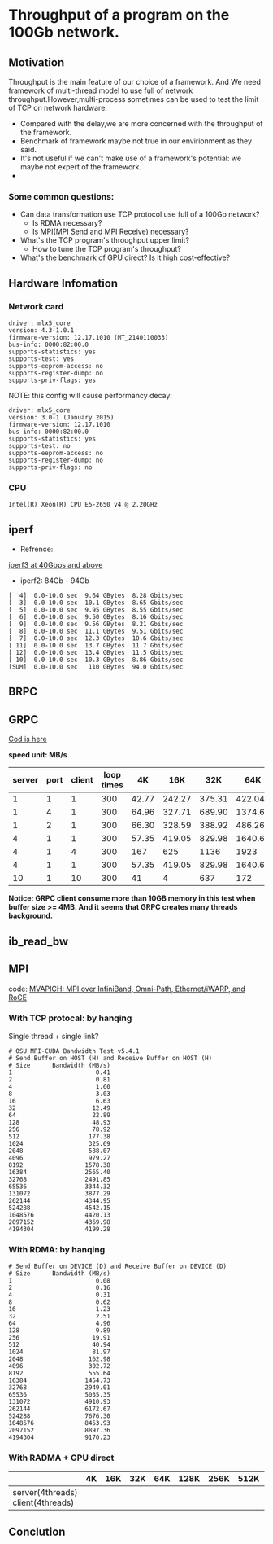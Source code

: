 # Throughput of a program on the 100Gb network.
## Motivation
Throughput is the main feature of our choice of a framework. And We need framework of multi-thread model to use full of network throughput.However,multi-process sometimes can be used to test the limit of TCP on network hardware.
 
   - Compared with the delay,we are more concerned with the throughput of the framework.   
   - Benchmark of framework maybe not true in our envirionment as they said.
   - It's not useful if we can't make use of a framework's potential: we maybe not expert of the framework.
   -  

### Some common questions:
- Can data transformation use TCP protocol use full of a 100Gb network?
    - Is RDMA necessary?
    - Is MPI(MPI Send and MPI Receive) necessary?
- What's the TCP program's throughput upper limit?
    - How to tune the TCP program's throughput?
- What's the benchmark of GPU direct? Is it high cost-effective?

## Hardware Infomation
### Network card
```
driver: mlx5_core
version: 4.3-1.0.1
firmware-version: 12.17.1010 (MT_2140110033)
bus-info: 0000:82:00.0
supports-statistics: yes
supports-test: yes
supports-eeprom-access: no
supports-register-dump: no
supports-priv-flags: yes
```

NOTE: this config will cause performancy decay:

```
driver: mlx5_core
version: 3.0-1 (January 2015)
firmware-version: 12.17.1010
bus-info: 0000:82:00.0
supports-statistics: yes
supports-test: no
supports-eeprom-access: no
supports-register-dump: no
supports-priv-flags: no
```

### CPU 

```
Intel(R) Xeon(R) CPU E5-2650 v4 @ 2.20GHz
```


## iperf
- Refrence: 

[iperf3 at 40Gbps and above](https://fasterdata.es.net/performance-testing/network-troubleshooting-tools/iperf/multi-stream-iperf3/)

- iperf2: 84Gb - 94Gb
 
```
[  4]  0.0-10.0 sec  9.64 GBytes  8.28 Gbits/sec
[  3]  0.0-10.0 sec  10.1 GBytes  8.65 Gbits/sec
[  5]  0.0-10.0 sec  9.95 GBytes  8.55 Gbits/sec
[  6]  0.0-10.0 sec  9.50 GBytes  8.16 Gbits/sec
[  9]  0.0-10.0 sec  9.56 GBytes  8.21 Gbits/sec
[  8]  0.0-10.0 sec  11.1 GBytes  9.51 Gbits/sec
[  7]  0.0-10.0 sec  12.3 GBytes  10.6 Gbits/sec
[ 11]  0.0-10.0 sec  13.7 GBytes  11.7 Gbits/sec
[ 12]  0.0-10.0 sec  13.4 GBytes  11.5 Gbits/sec
[ 10]  0.0-10.0 sec  10.3 GBytes  8.86 Gbits/sec
[SUM]  0.0-10.0 sec   110 GBytes  94.0 Gbits/sec
```

## BRPC

## GRPC 
[Cod is here](https://github.com/gongweibao/tests/tree/develop/grpc_test)

**speed unit: MB/s**
<table>
<thead>
<tr>
<th>server</th>
<th>port</th>
<th>client</th>
<th>loop times</th>
<th>4K</th>
<th>16K</th>
<th>32K</th>
<th>64K</th>
<th>128K</th>
<th>256K</th>
<th>512K</th>
<th>1M</th>
<th>2M</th>
<th>4M</th>
<th>8M</th>
</tr>
</thead>
<tbody>
<tr>
<td>1</td>
<td>1</td>
<td>1</td>
<td>300</td>
<td>42.77</td>
<td>242.27</td>
<td>375.31</td>
<td>422.04</td>
<td>460.51</td>
<td>723.10</td>
<td>1121.15</td>
<td>724.99</td>
<td>1272.53</td>
<td>--</td>
<td>--</td>
</tr>
<tr>
<td>1</td>
<td>4</td>
<td>1</td>
<td>300</td>
<td>64.96</td>
<td>327.71</td>
<td>689.90</td>
<td>1374.64</td>
<td>2162.38</td>
<td>1585.05</td>
<td>3299.54</td>
<td>2413.42</td>
<td>3053.73</td>
<td>--</td>
<td>--</td>
</tr>
<tr>
<td>1</td>
<td>2</td>
<td>1</td>
<td>300</td>
<td>66.30</td>
<td>328.59</td>
<td>388.92</td>
<td>486.26</td>
<td>1510.74</td>
<td>1527.20</td>
<td>1807.75</td>
<td>1986.17</td>
<td>1793.20</td>
<td>--</td>
<td>--</td>
</tr>
<tr>
<td>4</td>
<td>1</td>
<td>1</td>
<td>300</td>
<td>57.35</td>
<td>419.05</td>
<td>829.98</td>
<td>1640.64</td>
<td>1842.19</td>
<td>2322.42</td>
<td>2505.90</td>
<td>2747.26</td>
<td>2826.74</td>
<td>--</td>
<td>--</td>
</tr>
<tr>
<td>4</td>
<td>1</td>
<td>4</td>
<td>300</td>
<td>167</td>
<td>625</td>
<td>1136</td>
<td>1923</td>
<td>2586</td>
<td>3296</td>
<td>3614</td>
<td>3973</td>
<td>3864</td>
<td>--</td>
<td>--</td>
</tr>
<tr>
<td>4</td>
<td>1</td>
<td>1</td>
<td>300</td>
<td>57.35</td>
<td>419.05</td>
<td>829.98</td>
<td>1640.64</td>
<td>1842.19</td>
<td>2322.42</td>
<td>2505.90</td>
<td>2747.26</td>
<td>2826.74</td>
<td>--</td>
<td>--</td>
</tr>
<tr>
<td>10</td>
<td>1</td>
<td>10</td>
<td>300</td>
<td>41</td>
<td>4</td>
<td>637</td>
<td>172</td>
<td>1000</td>
<td>3024</td>
<td>3937</td>
<td>3768</td>
<td>4095</td>
<td>--</td>
<td>--</td>
</tr>
</tbody>
</table>

**Notice: GRPC client consume more than 10GB memory in this test when buffer size >= 4MB. And it seems that GRPC creates many threads background.**


## ib\_read\_bw
## MPI 

code: [MVAPICH: MPI over InfiniBand, Omni-Path, Ethernet/iWARP, and RoCE](http://mvapich.cse.ohio-state.edu/benchmarks/)

### With TCP protocal: by hanqing

Single thread + single link?

```
# OSU MPI-CUDA Bandwidth Test v5.4.1
# Send Buffer on HOST (H) and Receive Buffer on HOST (H)
# Size      Bandwidth (MB/s)
1                       0.41
2                       0.81
4                       1.60
8                       3.03
16                      6.63
32                     12.49
64                     22.89
128                    48.93
256                    78.92
512                   177.38
1024                  325.69
2048                  588.07
4096                  979.27
8192                 1578.38
16384                2565.40
32768                2491.85
65536                3344.32
131072               3877.29
262144               4344.95
524288               4542.15
1048576              4420.13
2097152              4369.98
4194304              4199.28
```

### With RDMA: by hanqing


```
# Send Buffer on DEVICE (D) and Receive Buffer on DEVICE (D)
# Size      Bandwidth (MB/s)
1                       0.08
2                       0.16
4                       0.31
8                       0.62
16                      1.23
32                      2.51
64                      4.96
128                     9.89
256                    19.91
512                    40.94
1024                   81.97
2048                  162.98
4096                  302.72
8192                  555.64
16384                1454.73
32768                2949.01
65536                5035.35
131072               4910.93
262144               6172.67
524288               7676.30
1048576              8453.93
2097152              8897.36
4194304              9170.23
```

### With RADMA + GPU direct
<table>
<thead>
<tr>
<th></th>
<th>4K</th>
<th>16K</th>
<th>32K</th>
<th>64K</th>
<th>128K</th>
<th>256K</th>
<th>512K</th>
<th>1M</th>
<th>2M</th>
<th>4M</th>
<th>8M</th>
</tr>
</thead>
<tbody>
<tr>
<td>server(4threads)<br>client(4threads)</td>
<td>  </td>
<td>  </td>
<td>  </td>
<td>  </td>
<td>  </td>
<td>  </td>
<td>  </td>
<td> </td>
<td> </td>
<td> </td>
<td> </td>
</tr></tbody>
</table>


## Conclution

 
